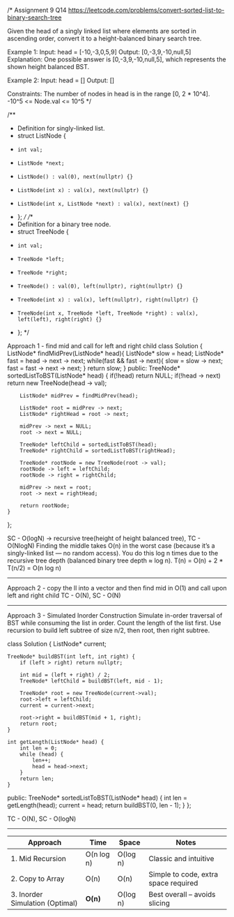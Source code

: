/*
Assignment 9 Q14
https://leetcode.com/problems/convert-sorted-list-to-binary-search-tree

Given the head of a singly linked list where elements are sorted in ascending order, convert it to a height-balanced binary search tree.

Example 1:
Input: head = [-10,-3,0,5,9]
Output: [0,-3,9,-10,null,5]
Explanation: One possible answer is [0,-3,9,-10,null,5], which represents the shown height balanced BST.

Example 2:
Input: head = []
Output: []
 
Constraints:
The number of nodes in head is in the range [0, 2 * 10^4].
-10^5 <= Node.val <= 10^5
*/

/**
 * Definition for singly-linked list.
 * struct ListNode {
 *     int val;
 *     ListNode *next;
 *     ListNode() : val(0), next(nullptr) {}
 *     ListNode(int x) : val(x), next(nullptr) {}
 *     ListNode(int x, ListNode *next) : val(x), next(next) {}
 * };
 */
/**
 * Definition for a binary tree node.
 * struct TreeNode {
 *     int val;
 *     TreeNode *left;
 *     TreeNode *right;
 *     TreeNode() : val(0), left(nullptr), right(nullptr) {}
 *     TreeNode(int x) : val(x), left(nullptr), right(nullptr) {}
 *     TreeNode(int x, TreeNode *left, TreeNode *right) : val(x), left(left), right(right) {}
 * };
 */

Approach 1 - find mid and call for left and right child
class Solution {
    ListNode* findMidPrev(ListNode* head){
        ListNode* slow = head;
        ListNode* fast = head -> next -> next;
        while(fast && fast -> next){
            slow = slow -> next;
            fast = fast -> next -> next;
        }
        return slow;
    }
public:
    TreeNode* sortedListToBST(ListNode* head) {
        if(!head) return NULL;
        if(!head -> next) return new TreeNode(head -> val);

        ListNode* midPrev = findMidPrev(head);

        ListNode* root = midPrev -> next;
        ListNode* rightHead = root -> next;

        midPrev -> next = NULL;
        root -> next = NULL;

        TreeNode* leftChild = sortedListToBST(head);
        TreeNode* rightChild = sortedListToBST(rightHead);

        TreeNode* rootNode = new TreeNode(root -> val);
        rootNode -> left = leftChild;
        rootNode -> right = rightChild;

        midPrev -> next = root;
        root -> next = rightHead;

        return rootNode;
    }
};

SC - O(logN) -> recursive tree(height of height balanced tree), 
TC - O(NlogN)
Finding the middle takes O(n) in the worst case (because it’s a singly-linked list — no random access).
You do this log n times due to the recursive tree depth (balanced binary tree depth ≈ log n).
T(n) = O(n) + 2 * T(n/2) = O(n log n)

--------------------------------------------------------------------------------------------------------------------------------------------

Approach 2 - copy the ll into a vector and then find mid in O(1) and call upon left and right child
TC - O(N), SC - O(N)

--------------------------------------------------------------------------------------------------------------------------------------------

Approach 3 - Simulated Inorder Construction
Simulate in-order traversal of BST while consuming the list in order.
Count the length of the list first.
Use recursion to build left subtree of size n/2, then root, then right subtree.

class Solution {
    ListNode* current;

    TreeNode* buildBST(int left, int right) {
        if (left > right) return nullptr;

        int mid = (left + right) / 2;
        TreeNode* leftChild = buildBST(left, mid - 1);

        TreeNode* root = new TreeNode(current->val);
        root->left = leftChild;
        current = current->next;

        root->right = buildBST(mid + 1, right);
        return root;
    }

    int getLength(ListNode* head) {
        int len = 0;
        while (head) {
            len++;
            head = head->next;
        }
        return len;
    }

public:
    TreeNode* sortedListToBST(ListNode* head) {
        int len = getLength(head);
        current = head;
        return buildBST(0, len - 1);
    }
};

TC - O(N), SC - O(logN)

--------------------------------------------------------------------------------------------------------------------------------------------

| Approach                        | Time       | Space    | Notes                                |
| ------------------------------- | ---------- | -------- | ------------------------------------ |
| 1. Mid Recursion                | O(n log n) | O(log n) | Classic and intuitive                |
| 2. Copy to Array                | O(n)       | O(n)     | Simple to code, extra space required |
| 3. Inorder Simulation (Optimal) | **O(n)**   | O(log n) | Best overall – avoids slicing        |
